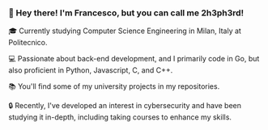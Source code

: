 ### 👋 Hey there! I'm Francesco, but you can call me 2h3ph3rd!

🎓 Currently studying Computer Science Engineering in Milan, Italy at Politecnico.

💻 Passionate about back-end development, and I primarily code in Go, but also proficient in Python, Javascript, C, and C++.

📚 You'll find some of my university projects in my repositories.

🔒 Recently, I've developed an interest in cybersecurity and have been studying it in-depth, including taking courses to enhance my skills.
